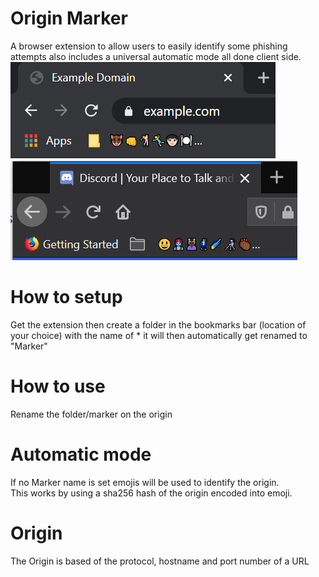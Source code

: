 # Origin Marker
A browser extension to allow users to easily identify some phishing attempts also includes a universal automatic mode all done client side.  
![Example of automatic mode](Chrome.png) ![Example of automatic mode](Firefox.png)

# How to setup
Get the extension then create a folder in the bookmarks bar (location of your choice) with the name of * it will then automatically get renamed to "Marker"

# How to use
Rename the folder/marker on the origin

# Automatic mode
If no Marker name is set emojis will be used to identify the origin.  
This works by using a sha256 hash of the origin encoded into emoji.

# Origin
The Origin is based of the protocol, hostname and port number of a URL
